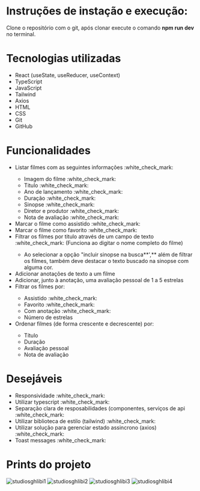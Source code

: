 # Instruções de instação e execução:

Clone o repositório com o git, após clonar execute o comando <b>npm run dev</b>  no terminal.

# Tecnologias utilizadas

<ul>
  <li>React (useState, useReducer, useContext)</li>
  <li>TypeScript</li>
  <li>JavaScript</li>
  <li>Tailwind</li>
  <li>Axios</li>
  <li>HTML</li>
  <li>CSS</li>
  <li>Git</li>
  <li>GitHub</li>
</ul>

# Funcionalidades

<ul>
  <li>Listar filmes com as seguintes informações :white_check_mark:</li>
    <ul>
      <li>Imagem do filme :white_check_mark:</li>
      <li>Titulo :white_check_mark:</li>
      <li>Ano de lançamento :white_check_mark:</li>
      <li>Duração :white_check_mark:</li>
      <li>Sinopse :white_check_mark:</li>
      <li>Diretor e produtor :white_check_mark:</li>
      <li>Nota de avaliação :white_check_mark:</li>
    </ul>
  
  <li>Marcar o filme como assistido :white_check_mark:</li>
  
  <li>Marcar o filme como favorito :white_check_mark:</li>
  
  <li>Filtrar os filmes por titulo através de um campo de texto :white_check_mark: (Funciona ao digitar o nome completo do filme)</li>
    <ul>
      <li>
        Ao selecionar a opção "incluir sinopse na busca**',** além de filtrar os filmes, também deve destacar o texto buscado na sinopse com alguma cor.
      </li>
    </ul>
    
  <li>Adicionar anotações de texto a um filme</li>
  
  <li>Adicionar, junto à anotação, uma avaliação pessoal de 1 a 5 estrelas</li>
  
  <li>Filtrar os filmes por:</li>
    <ul>
      <li>Assistido :white_check_mark:</li>
      <li>Favorito :white_check_mark:</li>
      <li>Com anotação :white_check_mark:</li>
      <li>Número de estrelas </li>
    </ul>
    
  <li>Ordenar filmes (de forma crescente e decrescente) por:</li>
    <ul>
      <li>Título</li>
      <li>Duração</li>
      <li>Avaliação pessoal</li>
      <li>Nota de avaliação</li>
    </ul>
</ul>

# Desejáveis

<ul>
  <li>Responsividade :white_check_mark:</li>
  <li>Utilizar typescript :white_check_mark:</li>
  <li>Separação clara de resposabilidades (componentes, serviços de api :white_check_mark:</li>
  <li>Utilizar biblioteca de estilo (tailwind) :white_check_mark:</li>
  <li>Utilizar solução para gerenciar estado assincrono (axios) :white_check_mark:</li>
  <li>Toast messages :white_check_mark:</li>
</ul>

# Prints do projeto
![studiosghlibi1](https://github.com/user-attachments/assets/c56bfedb-d468-45e8-b0a5-35446e110ef5)
![studiosghlibi2](https://github.com/user-attachments/assets/52e7970e-0036-43f0-833f-5c1b1d209b4c)
![studiosghlibi3](https://github.com/user-attachments/assets/981018d4-4d03-4505-b9aa-00b39dfde6bc)
![studiosghlibi4](https://github.com/user-attachments/assets/723e803a-4ae4-4192-a9fb-00eee9b0dfa0)

